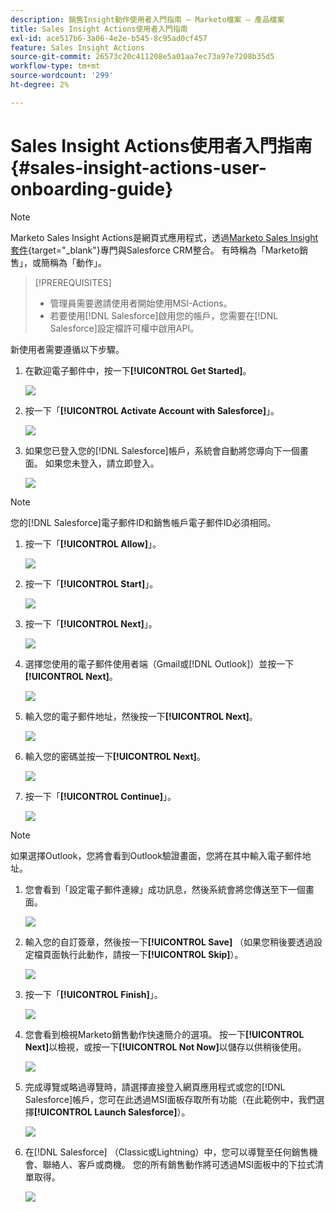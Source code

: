 ```yaml
---
description: 銷售Insight動作使用者入門指南 — Marketo檔案 — 產品檔案
title: Sales Insight Actions使用者入門指南
exl-id: ace517b6-3a06-4e2e-b545-8c95ad0cf457
feature: Sales Insight Actions
source-git-commit: 26573c20c411208e5a01aa7ec73a97e7208b35d5
workflow-type: tm+mt
source-wordcount: '299'
ht-degree: 2%

---
```


# Sales Insight Actions使用者入門指南 {#sales-insight-actions-user-onboarding-guide}

>[!NOTE]
>
>Marketo Sales Insight Actions是網頁式應用程式，透過[Marketo Sales Insight套件](/help/marketo/product-docs/marketo-sales-insight/msi-for-salesforce/installation/install-marketo-sales-insight-package-in-salesforce-appexchange.md){target="_blank"}專門與Salesforce CRM整合。 有時稱為「Marketo銷售」，或簡稱為「動作」。

>[!PREREQUISITES]
>
>* 管理員需要邀請使用者開始使用MSI-Actions。
>* 若要使用[!DNL Salesforce]啟用您的帳戶，您需要在[!DNL Salesforce]設定檔許可權中啟用API。

新使用者需要遵循以下步驟。

1. 在歡迎電子郵件中，按一下&#x200B;**[!UICONTROL Get Started]**。

   ![](assets/sales-insight-actions-user-onboarding-guide-1.png)

1. 按一下「**[!UICONTROL Activate Account with Salesforce]**」。

   ![](assets/sales-insight-actions-user-onboarding-guide-2.png)

1. 如果您已登入您的[!DNL Salesforce]帳戶，系統會自動將您導向下一個畫面。 如果您未登入，請立即登入。

   ![](assets/sales-insight-actions-user-onboarding-guide-3.png)

>[!NOTE]
>
>您的[!DNL Salesforce]電子郵件ID和銷售帳戶電子郵件ID必須相同。

1. 按一下「**[!UICONTROL Allow]**」。

   ![](assets/sales-insight-actions-user-onboarding-guide-4.png)

1. 按一下「**[!UICONTROL Start]**」。

   ![](assets/sales-insight-actions-user-onboarding-guide-5.png)

1. 按一下「**[!UICONTROL Next]**」。

   ![](assets/sales-insight-actions-user-onboarding-guide-6.png)

1. 選擇您使用的電子郵件使用者端（Gmail或[!DNL Outlook]）並按一下&#x200B;**[!UICONTROL Next]**。

   ![](assets/sales-insight-actions-user-onboarding-guide-7.png)

1. 輸入您的電子郵件地址，然後按一下&#x200B;**[!UICONTROL Next]**。

   ![](assets/sales-insight-actions-user-onboarding-guide-8.png)

1. 輸入您的密碼並按一下&#x200B;**[!UICONTROL Next]**。

   ![](assets/sales-insight-actions-user-onboarding-guide-9.png)

1. 按一下「**[!UICONTROL Continue]**」。

   ![](assets/sales-insight-actions-user-onboarding-guide-10.png)

>[!NOTE]
>
>如果選擇Outlook，您將會看到Outlook驗證畫面，您將在其中輸入電子郵件地址。

1. 您會看到「設定電子郵件連線」成功訊息，然後系統會將您傳送至下一個畫面。

   ![](assets/sales-insight-actions-user-onboarding-guide-11.png)

1. 輸入您的自訂簽章，然後按一下&#x200B;**[!UICONTROL Save]** （如果您稍後要透過設定檔頁面執行此動作，請按一下&#x200B;**[!UICONTROL Skip]**）。

   ![](assets/sales-insight-actions-user-onboarding-guide-12.png)

1. 按一下「**[!UICONTROL Finish]**」。

   ![](assets/sales-insight-actions-user-onboarding-guide-13.png)

1. 您會看到檢視Marketo銷售動作快速簡介的選項。 按一下&#x200B;**[!UICONTROL Next]**&#x200B;以檢視，或按一下&#x200B;**[!UICONTROL Not Now]**&#x200B;以儲存以供稍後使用。

   ![](assets/sales-insight-actions-user-onboarding-guide-14.png)

1. 完成導覽或略過導覽時，請選擇直接登入網頁應用程式或您的[!DNL Salesforce]帳戶，您可在此透過MSI面板存取所有功能（在此範例中，我們選擇&#x200B;**[!UICONTROL Launch Salesforce]**）。

   ![](assets/sales-insight-actions-user-onboarding-guide-15.png)

1. 在[!DNL Salesforce] （Classic或Lightning）中，您可以導覽至任何銷售機會、聯絡人、客戶或商機。 您的所有銷售動作將可透過MSI面板中的下拉式清單取得。

   ![](assets/sales-insight-actions-user-onboarding-guide-16.png)
